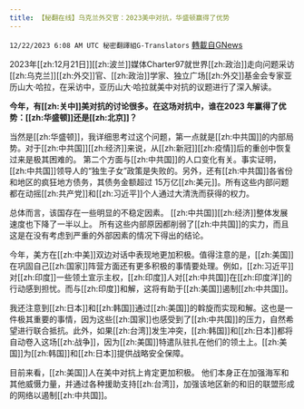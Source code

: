 ```yaml
---
title: 【秘翻在线】乌克兰外交官：2023美中对抗，华盛顿赢得了优势
---
```

`12/22/2023 6:08 AM UTC 秘密翻譯組G-Translators` [轉載自GNews](https://gnews.org/articles/2139201)

2023年[[zh:12月21日]][[zh:波兰]]媒体Charter97就世界[[zh:政治]]走向问题采访[[zh:乌克兰]][[zh:外交]]官、[[zh:政治]]学家、独立广场[[zh:外交]]基金会专家亚历山大·哈拉，在采访中，亚历山大·哈拉就美中对抗的议题进行了深入解读。

**今年，有[[zh:关中]]美对抗的讨论很多。在这场对抗中，谁在2023 年赢得了优势：[[zh:华盛顿]]还是[[zh:北京]]？**

当然是[[zh:华盛顿]]，我详细思考过这个问题，第一点就是[[zh:中共国]]的内部局势。对于[[zh:中共国]][[zh:经济]]来说，从[[zh:新冠]][[zh:疫情]]后的重创中恢复过来是极其困难的。 第二个方面与[[zh:中共国]]的人口变化有关。事实证明，[[zh:中共国]]领导人的“独生子女”政策是失败的。另外，还有[[zh:中共国]]各省份和地区的疯狂地方债务，其债务金额超过 15万亿[[zh:美元]]。所有这些内部问题都在动摇[[zh:共产党]]和[[zh:习近平]]个人通过大清洗而获得的权力。

总体而言，该国存在一些明显的不稳定因素。 [[zh:中共国]][[zh:经济]]整体发展速度也下降了一半以上。 所有这些内部原因都削弱了[[zh:中共国]]的实力，而且这是在没有考虑到严重的外部因素的情况下得出的结论。

今年，美方在[[zh:中美]]双边对话中表现地更加积极。值得注意的是，[[zh:美国]]在巩固自己[[zh:国家]]阵营方面还有更多积极的事情要处理。例如，[[zh:习近平]]对[[zh:印度]]一些领土宣示主权，[[zh:印度]]人对[[zh:中共国]]在[[zh:印度洋]]的行动感到担忧。而与[[zh:印度]]和解，这将有助于[[zh:美国]]遏制[[zh:中共国]]。

我还注意到[[zh:日本]]和[[zh:韩国]]通过[[zh:美国]]的斡旋而实现和解。这也是一件极其重要的事情，因为这些[[zh:国家]]也感受到了[[zh:中共国]]的压力，自然希望进行联合抵抗。此外，如果[[zh:台湾]]发生冲突，[[zh:韩国]]和[[zh:日本]]都将自动卷入这场[[zh:战争]]，因为[[zh:美国]]特遣队驻扎在他们的领土上。[[zh:美国]]为[[zh:韩国]]和[[zh:日本]]提供战略安全保障。

目前来看，[[zh:美国]]人在美中对抗上肯定更加积极。 他们本身正在加强海军和其他威慑力量，并通过各种援助支持[[zh:台湾]]，加强该地区新的和旧的联盟形成的网络以遏制[[zh:中共国]]。
